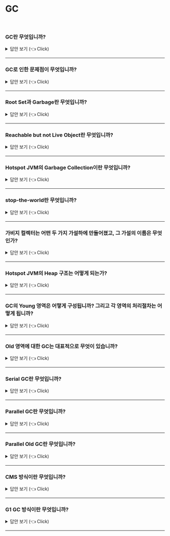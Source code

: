 # GC
<br>

### GC란 무엇입니까? 

<details>
   <summary> 답안 보기 (👈 Click)</summary>
<br />

+ 더 이상 참조되지 않는 객체를 모아서 정리하는 것을 의미합니다. 
   

[참고: JVM Performance Optimizing p.25]    
   
+ 본 절에서는 HotSpot JVM의 Garbage Collection에 대한 기본적인 동작 방식과 Internal한 내용이 포함되어 있다. <br>
  본문 내용을 통해 WAS의 Suspend 현상과 애플리케이션 Thread, Garbage Collection Thread 간의 경합에 대해 이해하고, <br> 
  나아가 특정 환경에 적합한 Garbage Collector를 선택할 수 있는 기본적인 지식을 제공할 목적이다. <br> 
   
  앞서 본 Garbage Collection에 대한 JVM Speculation을 부연 설명하자면, 이미 할당된 Memory는 Garbage Collection(이하 GC)에 의해 <br> 
  해제가 되는데 이 때 Garbage는 Heap과 Method Area에서 사용되지 않는 Object를 의미합니다. <br> 
  그리고 소스상의 close()는 Object 사용중지 의사표현일 뿐, Object를 Memory에서 삭제하겠다는 의미가 아닙니다. <br> 
  개발자는 System.GC()를 명시적으로 사용하여 GC를 발생시킬 수 있지만, 이 경우에는 Full GC가 발생합니다. <br> 
   
   
   
</details>

-----------------------

### GC로 인한 문제점이 무엇입니까? 

<details>
   <summary> 답안 보기 (👈 Click)</summary>
<br />

+ 더 이상 참조되지 않는 객체를 모아서 정리하는 것을 의미합니다. 
   

[참고: JVM Performance Optimizing p.25]    
   
+ GC라는 자동화 메커니즘으로 인해 프로그래머는 직접 Memory를 핸들링 할 필요가 없게 되었습니다. <br> 
  더불어 잘못된 Memory 접근으로 인한 Crash 현상의 소지도 없어지게 되었으니, 더 없이 편리한 기능이 아닐 수 없습니다. <br> 
  그러나 GC는 명시적인 Memory 해제보다 느리며, GC 순간 발생하는 Suspend Time으로 인해 다양한 문제를 야기시킵니다. <br> 
  시스템의 성격마다 Suspend Time 허용치는 각각 다르겠지만, GC 튜닝을 실시할 경우 통상 애플리케이션 최적화 이후(생성 오브젝트 최소화 등) <br> 
  본격적인 GC 튜닝을 진행합니다. <br>  
   

</details>

-----------------------

### Root Set과 Garbage란 무엇입니까? 

<details>
   <summary> 답안 보기 (👈 Click)</summary>
<br />

[참고: JVM Performance Optimizing p.26]    
   
+ Garbage Collection은 말 그대로 Garbage를 모으는 작업인데, 여기서 Garbage란 사용되지 않는 Object를 말합니다. <br>
  좀 더 명확히 설명하면 Object의 사용 여부는 Root Set과의 관계로 판단하게 되는데, <br> 
  Root Set에서 어떤 식으로든 Reference 관계가 있다면, Reachable Object라고 하며 <br>
  이를 현재 사용하고 있는 Object로 간주하게 됩니다. <br> 
   
  Root Set은 광의적 개념으로서 좀 더 구체적으로 말하면 아래와 같이 3가지 참조 형태를 통해 Reachable Object를 판별합니다. <br> 
  (1) Local Variable Section, Operand Stack에 Object의 Reference 정보가 있다면 Reachable Object이다. <br> 
  (2) Method Area에 로딩된 클래스 중 constant pool에 있는 Reference 정보를 토대로 Thread에서 직접 참조하진 않지만, <br> 
      constant pool을 통해 간접 link하고 있는 Object는 Reachable Object이다. <br> 
  (3) 아직 Memory에 남아 있으며 Native Method Area로 넘겨진 Object의 Reference가 JNI 형태로 참조 관계가 있는 Object는 <br>
      Reachable Object이다. <br> 
   
  위의 3가지 경우를 제외하면 모두 GC 대상이 됩니다. <br>   
   
</details>

-----------------------

### Reachable but not Live Object란 무엇입니까? 

<details>
   <summary> 답안 보기 (👈 Click)</summary>
<br />

[참고: JVM Performance Optimizing p.27]    
   
+ 
   ```
   import java.util.*;
   class Main{
         public static void main(String[] args){
                Leak lk = new Leak();
                for(int a=0; a<9000000; a++){
                      lk.addList(a);
                      lk.removeStr(a);                    
                }
         }
   }
                                        
                                        
   class Leak{
       ArrayList lst = new ArrayList();
       public void addList(int a){
             lst.add("가나다라마바사아자차카타파하" + a);                                
       }
       public void removeStr(int i){
             Object obj = lst.get(i);
             obj = null;                           
       }                
   }
   ```
                                        
   이 샘플 소스는 Collection 객체인 ArrayList에 String Object를 넣고 바로 제거하려는 의도로 만들어진 코드입니다. <br> 
   제거하기 위해 만들어진 removeStr() 메소드가 Object Reference 변수를 찾아 null로 치환하는 방식을 사용하였습니다. <br> 
   
   그러나 이 소스를 컴파일하여 실행하면 OutOfMemoryException이 발생하여 프로그램이 비정상 종료하게 됩니다. <br> 
   그 이유는 obj로 받은 것은 String 객체가 아니라 String 객체로 접근하는 Reference 값이기 때문입니다 <br>
   
   주민등록이 말소되었다고 사람 자체가 없어지지 않는 것과 마찬가지로 Reference가 null로 치환되었다고 해서 <br>
   ArrayList에 들어가 있는 String 객체가 사라지지 않게 됩니다. <br> 
   하지만 이 String 객체는 이제 사용되지 않을 것입니다. <br> 
   이것이 바로 "Reachable but not Live" 객체인 것입니다. <br> 
   이러한 객체가 많아지면 우리는 Heap에 Memory Leak이 발생했다고 표현합니다. <br> 
</details>

-----------------------

### Hotspot JVM의 Garbage Collection이란 무엇입니까?  

<details>
   <summary> 답안 보기 (👈 Click)</summary>
<br />
[참고: JVM Performance Optimizing p.29] 
   
+ HotSpot JVM은 기본적으로 Generational Collection 방식을 사용합니다. <br> 
  즉, Heap을 Object의 Generation 별로 Young Area와 Old Area로 구분하며 <br>
  Young Area는 다시 Eden Area와 Survivor Area로 구분하여 사용됩니다. <br> 
   
  GC 메커니즘은 경험적 지식(Weak Generational Hypothesis 이라고도 한다)으로 두 가지 가설을 두고 있는데, <br>
  첫째로 대부분의 "Object는 생성된 후 금방 Garbage가 된다. (high infant mortality)" <br>
  둘째로 "Older Object가 Younger Object를 참조할 일은 드물다"라는 것입니다. <br> 
   
  첫번째 가설을 보면 새로 할당되는 Object가 모인 곳은 단편화 발생 확률이 높다고 간주됩니다. <br> 
  Memory 할당은 기존 Object 다음 주소에서 계속 수행을 하게 되며, <br> 
  Garbage는 먼저 할당된 부분에서 많이 생길 것입니다. <br> 
  이 때, Sweep 작업(Mark되지 않은 Object를 제거)을 수행하면 단편화가 발생하게 되며, <br>
  이후 Compaction처럼 비싼 작업을 해야 합니다. <br>
   
  때문에 Object 할당만을 위한 전용 공간인 Eden Area를 만들게 된 거고, <br> 
  GC 당시 Live한 Object들을 피신시키는 Survivor Area를 따로 구성한 것입니다. <br> 
  즉, Garbage가 될 확률이 적은 Object를 따로 관리한다는 것입니다. <br> 
   
  Garbage를 추적하는 부분은 Tracing 알고리즘을 사용합니다. <br> 
  즉, Root Set에서 Reference 관계를 추적하고, Live Object는 Marking 합니다. <br> 
  이러한 Marking 작업도 Young Generation에 국한 되는데, Marking 작업은 Memory Suspend 상황에서 수행되기 때문입니다. <br> 
   
  전체 Heap에 대한 Marking 작업은 긴 Suspend Time을 가져갈 것이기 때문입니다. <br> 
  그런데 만약 이런 상황에서 Older Object가 Young Object를 참조하는 상황이 있다고 가정하면, <br> 
  존재 여부 체크를 위해 Old Generation을 모두 찾아 다닐 수 있고, 따라서 Suspend Time도 길어집니다. <br> 
  그렇기 때문에 HotSpot JVM은 Card Table(이벤트 프로그램)이란 장치를 마련했습니다. <br>  
  
   
</details>

-----------------------

### stop-the-world란 무엇입니까? 

<details>
   <summary> 답안 보기 (👈 Click)</summary>
<br />
[참고: https://d2.naver.com/helloworld/1329] 
   
+ stop-the-world란, GC를 실행하기 위해 JVM이 애플리케이션 실행을 멈추는 것을 의미합니다. <br>
  stop-the-world가 발생하면 GC를 실행하는 쓰레드를 제외한 나머지 쓰레드는 모두 작업을 멈춥니다. <br>
  GC 작업을 완료한 이후에야 중단했던 작업을 다시 시작합니다. <br> 
  어떤 GC 알고리즘을 사용하더라도 stop-the-world는 발생합니다. <br>
  대개의 경우 GC 튜닝이란 이 stop-the-world 시간을 줄이는 것입니다.  
</details>

-----------------------

### 가비지 컬렉터는 어떤 두 가지 가설하에 만들어졌고, 그 가설의 이름은 무엇인가? 

<details>
   <summary> 답안 보기 (👈 Click)</summary>
<br />
[참고: https://d2.naver.com/helloworld/1329] 
   
+ (1) 대부분의 객체는 금방 접근 불가능 상태(unreachable)가 됩니다. <br>
  (2) 오래된 객체에서 젊은 객체로의 참조는 아주 적게 존재합니다. <br>
  이러한 가설을 'weak generational hypothesis'라고 합니다. <br>
  이 가설의 장점을 최대한 살리기 위해서 HotSpot JVM에서는 크게 2개로 물리적 공간을 나누었습니다. <br>
  둘로 나눈 공간이 Young 영역과 Old영역입니다. <br> 
</details>

-----------------------

### Hotspot JVM의 Heap 구조는 어떻게 되는가? 

<details>
   <summary> 답안 보기 (👈 Click)</summary>
<br />
[참고: JVM Performance Optimizing p.20~21] 
   
+ HotSpot JVM의 Heap 구조에 대해 알아보고자 한다. <br> 
  HotSpot JVM은 익히 알려져 있듯이 크게 Young Generation과 Old Generation으로 나누어져 있다. <br> 
  
  Young Generation은 Eden 영역과 Survivor 영역으로 구성되는데, <br> 
  Eden 영역은 Object가 Heap에 최초로 할당되는 장소이며, Eden 영역이 꽉 차게 되면 Object의 참조 여부를 따져 <br> 
  만약 참조가 되어 있는 Live Object이며 Survivor 영역으로 넘기고, 참조가 끊어진 Garbage Object이면 그냥 남겨 놓는다. <br> 
  모든 Live Object가 Survivor 영역으로 넘어가면 Eden 영역을 모두 청소(Scanvenge)한다. <br> 
   
  Survivor 영역은 말 그대로 Eden 영역에서 살아남은 Object들이 잠시 머무르는 곳이다. <br> 
  이 Survivor 영역은 두 개로 구성되는데(Survivor1, Survivor2) Live Object를 대피시킬 때는, 하나의 Survivor 영역만 사용하게 된다. <br> 
  이러한 전반의 과정을 Minor GC라고 한다. <br> 
  자세한 사항은 Garbage Collection 부분에서 상세히 다루기로 한다. <br> 
   
  Young Generation에서 Live Object로 오래 살아남아 성숙된 Object는 Old Generation으로 이동하게 된다. <br> 
  여기서 성숙된 Object란 의미는 애플리케이션에서 특정 회수 이상 참조되어 기준 Age를 초과한 Object를 말한다. <br> 
  
  Old Generation 영역은 새로 Heap에 할당되는 Object가 들어오는 것이 아니라, <br> 
  비교적 오랫동안 참조가 되어 이용되고 있고, 앞으로도 계속 사용될 확률이 높은 Object들을 저장하는 영역이다. <br> 
  이러한 Promotion 과정 중 Old Generation의 메모리도 충분하지 않으면 해당 영역에도 GC가 발생하는데 <br>
  이를 가리켜 Full GC(Major GC)라고 한다. <br> 
   
  Perm 영역은 보통 Class의 Meta 정보나 Method의 Meta 정보, STatic 변수와 상수 정보들이 저장되는 공간으로 <br> 
  흔히 메타데이터 저장 영역이라고도 한다. <br> 
  이 영역은 Java 8 부터는 Native 영역으로 이동하여 Metaspace 영역으로 변경되었다. <br>
  (다만, 기존 Perm 영역에 존재하던 Static Object는 Heap 영역으로 옮겨져서 GC의 대상이 최대한 될 수 있도록 하였다.) <br> 
   
  현재 가장 많이 사용중인 Java 7과 최신 Java8의 구조적인 측면에서 변경 사항을 중심으로 좀 더 비교 설명하고자 한다. <br> 
  
  최근 Java 8에서 JVM 메모리 구조적인 개선 사항으로 Perm 영역이 아닌 Metaspace 영역으로 전환되고, 기존 Perm 영역은 사라지게 되었다. <br> 
  Metaspace 영역은 Heap이 아닌 Native 메모리 영역으로 취급하게 된다. <br>
  (Heap 영역은 JVM에 의해 관리된 영역이며, Native 메모리는 OS레벨에서 관리하는 영역으로 구분된다.) <br> 
  Metaspace가 Native 메모리를 이용함으로써 개발자는 영역 확보의 상한을 크게 의식할 필요가 없어지게 되었다. <br>  
  
   
</details>

-----------------------


### GC의 Young 영역은 어떻게 구성됩니까? 그리고 각 영역의 처리절차는 어떻게 됩니까?

<details>
   <summary> 답안 보기 (👈 Click)</summary>
<br />
[참고: https://d2.naver.com/helloworld/1329] 
   
+ Young 영역은 3개의 영역으로 나뉘는데, 하나의 Eden 영역과 두 개의 Survivor 영역으로 나뉩니다. <br> 
  각 영역의 처리절차를 순서에 따라 기술하면 다음과 같습니다. <br> 
  
  1) 새로 생성한 대부분의 객체는 Eden 영역에 위치합니다. <br> 
  2) Eden 영역에서 GC가 한 번 발생한 후, 살아남은 객체는 Survivor 영역 중 하나로 이동합니다. <br> 
  3) Eden 영역에서 GC가 발생하면, 이미 살아남은 객체가 존재하는 Survivor 영역으로 객체가 계속 쌓입니다. <br> 
  4) 하나의 Survivor 영역이 가득 차게 되면, 그 중에서 살아남은 객체를 다른 Survivor 영역으로 이동합니다. <br> 
     그리고 가득찬 Survivor 영역은 아무 데이터도 없는 상태가 됩니다 <br>
  5) 이 과정을 반복하다가 계속해서 살아 남아 있는 객체는 Old 영역으로 이동합니다. 
  
  이 절차를 확인해보면 알겠지만, Survivor 영역 중 한 영역은 반드시 비어 있는 상태로 남아 있어야 합니다. <br> 
  만약 두 Survivor 영역에 모두 데이터가 존재하거나, 두 영역 모두 사용량이 0이라면, <br>
  여러분의 시스템은 정상적인 상황이 아니라고 생각하면 됩니다. 
</details>

-----------------------


### Old 영역에 대한 GC는 대표적으로 무엇이 있습니까?

<details>
   <summary> 답안 보기 (👈 Click)</summary>
<br />
[참고: https://d2.naver.com/helloworld/1329] 
   
+ Serial GC, Parellel GC, Parellel Old GC, CMS(Concurrent Mark&Sweep) GC, G1 GC가 있습니다. 
</details>

-----------------------

### Serial GC란 무엇입니까?

<details>
   <summary> 답안 보기 (👈 Click)</summary>
<br />
[참고: https://d2.naver.com/helloworld/1329] 
   
+ Serial GC는 Young 영역에서의 GC는 앞 절에서 설명한 방식을 사용합니다. <br> 
  Old 영역의 GC는 mark-sweep-compact라는 알고리즘을 사용합니다. <br> 
  이 알고리즘의 첫 단계는 Old 영역에 살아 있는 객체를 식별(Mark)하는 것입니다. <br> 
  그 다음에는 힙(heap)의 앞 부분부터 확인하여 살아 있는 것만 남깁니다. (Sweep) <br>
  마지막 단계에서는 각 객체들이 연속되게 쌓이도록 <br>
  힙의 가장 앞부분부터 채워서 객체가 존재하는 부분과 객체가 없는 부분으로 나눕니다. <br> 
  
  Serial GC는 적은 메모리와 CPU 코어 개수가 적을 때 적합한 방식입니다. <br> 
</details>

-----------------------

### Parallel GC란 무엇입니까?

<details>
   <summary> 답안 보기 (👈 Click)</summary>
<br />
[참고: https://d2.naver.com/helloworld/1329] 
   
+ Parallel GC는 Serial GC와 기본적인 알고리즘은 같습니다. <br> 
  그러나 Serial GC는 GC를 처리하는 스레드가 하나인 것에 비해, <br> 
  Parallel GC는 GC를 처리하는 쓰레드가 여러 개 입니다. <br> 
  그렇기 때문에 Parallel GC는 메모리가 충분하고, 코어의 개수가 많을 때 유리합니다. <br> 
  Parallel GC는 Throughput GC라고도 부릅니다. 
  
</details>

-----------------------

### Parallel Old GC란 무엇입니까?

<details>
   <summary> 답안 보기 (👈 Click)</summary>
<br />
[참고: https://d2.naver.com/helloworld/1329] 
   
+ Parallel Old GC는 JDK 5 update 6부터 제공한 GC 방식입니다. <br> 
  앞서 설명한 Parallel GC와 비교하여 Old 영역의 GC 알고리즘만 다릅니다. <br>
  이 방식은 Mark-Summary-Compaction 단계를 거칩니다. <br> 
  
  Summary 단계는 앞서 GC를 수행한 영역에 대해서 별도로 살아 있는 객체를 식별한다는 점에서 <br> 
  Mark-Sweep-Compaction 알고리즘의 Sweep 단계와 다르며,약간 더 복잡한 단계를 거칩니다. <br> 
</details>

-----------------------

### CMS 방식이란 무엇입니까?

<details>
   <summary> 답안 보기 (👈 Click)</summary>
<br />
[참고: https://d2.naver.com/helloworld/1329] 
  ![image](https://user-images.githubusercontent.com/8718430/205602525-ef16ef0b-2740-40b0-b769-00bb779e26c0.png)

+ CMS GC는 초기 Initial Mark 단계에서는 클래스 로더에서 가장 가까운 객체 중 살아 있는 객체만 찾는 것으로 끝냅니다. <br> 
  따라서 멈추는 시간은 매우 짤습니다. <br>
  그리고 Concurrent Mark 단계에서는 방금 살아있다고 확인한 객체에서 참조하고 있는 객체들을 따라가면서 확인한다. <br> 
  이 단계의 특징은 다른 스레드가 실행 중인 상태에서 동시에 진행된다는 것이다. <br> 
  
  그 다음 Remark 단계에서는 Concurrent Mark 단계에서 새로 추가되거나 참조가 끊긴 객체를 확인한다. <br> 
  마지막으로 Concurrent Sweep 단계에서는 쓰레기를 정리하는 작업을 실행한다. <br> 
  이 작업도 다른 스레드가 실행되고 있는 상황에서 진행한다. <br> 
  
  이러한 단계로 진행되는 GC 방식이기 때문에 stop-the-world 시간이 매우 짧다. <br> 
  모든 애플리케이션의 응답 속도가 매우 중요할 때, CMS GC를 사용하며, Low Latency GC라고도 부른다. <br> 
  
  그런데 CMS GC는 stop-the-world 시간이 짧다는 장점에 반해 다음과 같은 단점이 존재한다. <br> 
  (1) 다른 GC 방식보다 메모리와 CPU를 더 많이 사용한다. 
  (2) Compaction 단계가 기본적으로 제공되지 않는다. 
  
  따라서 CMS GC를 사용할 때에는 신중히 검토한 후에 사용해야 한다. <br> 
  그리고 조각난 메모리가 많아 Compaction 작업을 실행하면 <br> 
  다른 GC 방식의 stop-the-world 시간보다 stop-the-world 시간이 더 길기 때문에 <br>
  Compaction 작업이 얼마나 자주, 오랫동안 수행되는지 확인해야 한다. 
</details>

-----------------------


### G1 GC 방식이란 무엇입니까?

<details>
   <summary> 답안 보기 (👈 Click)</summary>
<br />
[참고: https://d2.naver.com/helloworld/1329] 
  ![image](https://user-images.githubusercontent.com/8718430/205602525-ef16ef0b-2740-40b0-b769-00bb779e26c0.png)

+ G1 GC는 바둑판의 각 영역에 객체를 할당하고 GC를 실행한다. <br> 
  그러다가, 해당 영역이 꽉 차면 다른 영역에서 객체를 할당하고 GC를 실행한다. <br> 
  즉, 지금까지 설명한 Young의 세 가지 영역에서 데이터가 Old영역으로 이동하는 단계가 <br>
  사라진 GC 방식이라고 이해하면 된다. <br>
  G1 GC는 장기적으로 말도 많고 탈도 많은 CMS GC를 대체하기 위해서 만들어졌다. <br> 
  
  G1 GC의 가장 큰 장점은 성능이다. 지금까지 설명한 어떤 GC 방식보다도 빠르다. 
</details>

-----------------------
